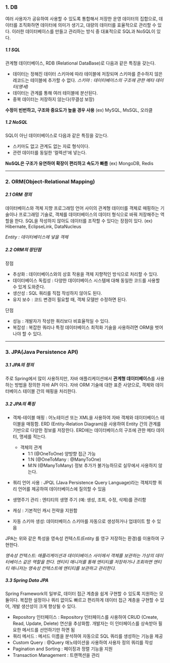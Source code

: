 ### 1. DB
여러 사용자가 공유하여 사용할 수 있도록 통합해서 저장한 운영 데이터의 집합으로, 데이터를 조직화하면 데이터에 의미가 생기고, 대량의 데이터를 효율적으로 관리할 수 있다.
이러한 데이터베이스를 만들고 관리하는 방식 중 대표적으로 SQL과 NoSQL이 있다.

##### 1.1 SQL
관계형 데이터베이스, RDB (Relational DataBase)로 다음과 같은 특징을 갖는다.
- 데이터는 정해진 데이터 스키마에 따라 테이블에 저장되며 스키마를 준수하지 않은 레코드는 테이블에 추가할 수 없다.
*스키마 : 데이터베이스의 구조에 관한 메타 데이터(명세)*
- 데이터는 관계를 통해 여러 테이블에 분산된다.
- 중복 데이터는 저장하지 않는다(무결성 보장)

**수정이 빈번하고, 구조와 중요도가 높을 경우 사용**
(ex) MySQL, MsSQL, 오라클

##### 1.2 NoSQL
SQL이 아닌 데이터베이스로 다음과 같은 특징을 갖는다.
- 스키마도 없고 관계도 없는 자료 형식이다.
- 관련 데이터를 동일한 ‘컬렉션’에 넣는다.

**NoSQL은 구조가 유연하여 확장이 편리하고 속도가 빠름**
(ex) MongoDB, Redis




***
### 2. ORM(Object-Relational Mapping)
##### 2.1 ORM 정의
데이터베이스와 객체 지향 프로그래밍 언어 사이의 관계형 데이터를 객체로 매핑하는 기술이나 프로그래밍 기술로, 객체를 데이터베이스의 데이터 형식으로 바꿔 저장해주는 역할을 한다. SQL을 작성하지 않아도 데이터를 조작할 수 있다는 장점이 있다.
(ex) Hibernate, EclipseLink, DataNucleus 

*Entity : 데이터베이스에 넣을 객체*

##### 2.2 ORM의 장단점
장점
- 추상화 : 데이터베이스와의 상호 작용을 객체 지향적인 방식으로 처리할 수 있다.
- 데이터베이스 독립성 : 다양한 데이터베이스 시스템에 대해 동일한 코드를 사용할 수 있게 도와준다.
- 생산성 : SQL 쿼리를 직접 작성하지 않아도 된다.
- 유지 보수 : 코드 변경이 필요할 때, 객체 모델만 수정하면 된다.

단점
- 성능 : 개발자가 작성한 쿼리보다 비효율적일 수 있다.
- 복잡성 : 복잡한 쿼리나 특정 데이터베이스 최적화 기술을 사용하려면 ORM을 벗어나야 할 수 있다.






***
### 3. JPA(Java Persistence API)
##### 3.1 JPA의 정의
주로 Spring에서 많이 사용하지만, 자바 애플리케이션에서 **관계형 데이터베이스**를 사용하는 방법을 정의한 자바 API 이다. 자바 ORM 기술에 대한 표준 사양으로, 객체와 데이터베이스 테이블 간의 매핑을 처리한다.

##### 3.2 JPA의 특징
- 객체-테이블 매핑 : 어노테이션 또는 XML을 사용하여 자바 객체와 데이터베이스 테이블을 매핑함. ERD (Entity-Relation Diagram)을 사용하여 Entity 간의 관계를 기반으로 다양한 정보를 저장한다. ERD에는 데이터베이스의 구조에 관한 메타 데이터, 명세를 적는다.
    - 객체의 관계
        - 1:1 (@OneToOne) 양방향 접근 가능
        - 1:N (@OneToMany : @ManyToOne)
        - M:N (@ManyToMany) 정보 추가가 불가능하므로 실무에서 사용하지 않는다.

- 쿼리 언어 사용 : JPQL (Java Persistence Query Language)라는 객체지향 쿼리 언어를 제공하여 데이터베이스에 질의할 수 있음 
- 생명주기 관리 : 엔티티의 생명 주기 (예: 생성, 조회, 수정, 삭제)를 관리함
- 캐싱 : 기본적인 캐시 전략을 지원함
- 자동 스키마 생성: 데이터베이스 스키마를 자동으로 생성하거나 업데이트 할 수 있음

JPA는 위와 같은 특성을 영속성 컨텍스트(Entity 를 영구 저장하는 환경)를 이용하여 구현한다.

*영속성 컨텍스트: 애플리케이션과 데이터베이스 사이에서 객체를 보관하는 가상의 데이터베이스 같은 역할을 한다. 엔티티 매니저를 통해 엔티티를 저장하거나 조회하면 엔티티 매니저는 영속성 컨텍스트에 엔티티를 보관하고 관리한다.*

##### 3.3 Spring Data JPA
Spring Framework의 일부로, 데이터 접근 계층을 쉽게 구현할 수 있도록 지원하는 모듈이다. 복잡한 설정이나 쿼리 없이도 빠르고 편리하게 데이터 접근 계층을 구현할 수 있어, 개발 생산성이 크게 향상될 수 있다.

- Repository 인터페이스 : Repository 인터페이스를 사용하여 CRUD (Create, Read, Update, Delete) 연산을 추상화함. 개발자는 이 인터페이스를 상속받아 필요한 메서드를 선언하기만 하면 됨
- 쿼리 메서드 : 메서드 이름을 분석하여 자동으로 SQL 쿼리를 생성하는 기능을 제공
- Custom Query : @Query 애노테이션을 사용하여 사용자 정의 쿼리를 작성
- Pagination and Sorting : 페이징과 정렬 기능을 지원
- Transaction Management : 트랜잭션을 관리
